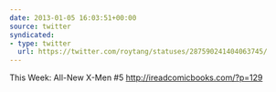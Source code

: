 ```yaml
---
date: 2013-01-05 16:03:51+00:00
source: twitter
syndicated:
- type: twitter
  url: https://twitter.com/roytang/statuses/287590241404063745/
---
```


This Week: All-New X-Men #5 http://ireadcomicbooks.com/?p=129